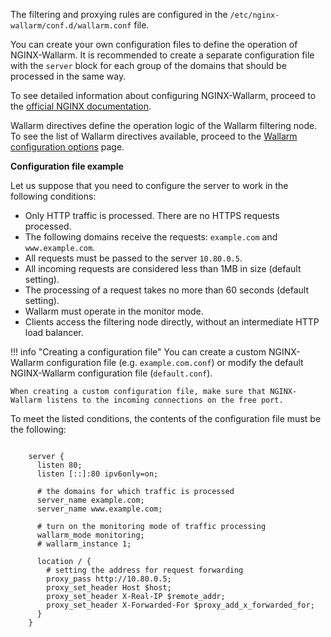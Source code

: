 The filtering and proxying rules are configured in the `/etc/nginx-wallarm/conf.d/wallarm.conf` file.

You can create your own configuration files to define the operation of NGINX-Wallarm. It is recommended to create a separate configuration file with the `server` block for each group of the domains that should be processed in the same way.

To see detailed information about configuring NGINX-Wallarm, proceed to the [official NGINX documentation](https://nginx.org/en/docs/beginners_guide.html).

Wallarm directives define the operation logic of the Wallarm filtering node. To see the list of Wallarm directives available, proceed to the [Wallarm configuration options](../admin-en/configure-parameters-en.md) page.

**Configuration file example**

Let us suppose that you need to configure the server to work in the following conditions:
* Only HTTP traffic is processed. There are no HTTPS requests processed.
* The following domains receive the requests: `example.com` and `www.example.com`.
* All requests must be passed to the server `10.80.0.5`.
* All incoming requests are considered less than 1MB in size (default setting).
* The processing of a request takes no more than 60 seconds (default setting).
* Wallarm must operate in the monitor mode.
* Clients access the filtering node directly, without an intermediate HTTP load balancer.

!!! info "Creating a configuration file"
    You can create a custom NGINX-Wallarm configuration file (e.g. `example.com.conf`) or modify the default NGINX-Wallarm configuration file (`default.conf`).
    
    When creating a custom configuration file, make sure that NGINX-Wallarm listens to the incoming connections on the free port.


To meet the listed conditions, the contents of the configuration file must be the following:

```

    server {
      listen 80;
      listen [::]:80 ipv6only=on;

      # the domains for which traffic is processed
      server_name example.com; 
      server_name www.example.com;

      # turn on the monitoring mode of traffic processing
      wallarm_mode monitoring; 
      # wallarm_instance 1;

      location / {
        # setting the address for request forwarding
        proxy_pass http://10.80.0.5; 
        proxy_set_header Host $host;
        proxy_set_header X-Real-IP $remote_addr;
        proxy_set_header X-Forwarded-For $proxy_add_x_forwarded_for;
      }
    }

```